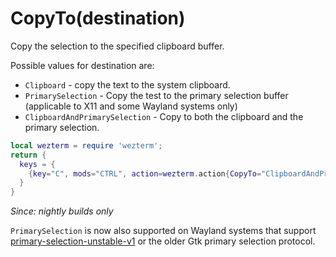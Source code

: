 # CopyTo(destination)

Copy the selection to the specified clipboard buffer.

Possible values for destination are:

* `Clipboard` - copy the text to the system clipboard.
* `PrimarySelection` - Copy the test to the primary selection buffer (applicable to X11 and some Wayland systems only)
* `ClipboardAndPrimarySelection` - Copy to both the clipboard and the primary selection.

```lua
local wezterm = require 'wezterm';
return {
  keys = {
    {key="C", mods="CTRL", action=wezterm.action{CopyTo="ClipboardAndPrimarySelection"}},
  }
}
```

*Since: nightly builds only*

`PrimarySelection` is now also supported on Wayland systems that support [primary-selection-unstable-v1](https://wayland.app/protocols/primary-selection-unstable-v1) or the older Gtk primary selection protocol.
